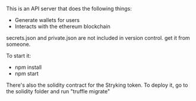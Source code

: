 This is an API server that does the following things:
  - Generate wallets for users
  - Interacts with the ethereum blockchain

secrets.json and private.json are not included in version control. get it from someone.

To start it:
  - npm install
  - npm start

There's also the solidity contract for the Stryking token. To deploy it, go to the solidity folder and run "truffle migrate"